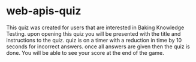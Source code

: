 # web-apis-quiz
This quiz was created for users that are interested in Baking Knowledge Testing.
upon opening this quiz you will be presented with the title and instructions to the quiz.
quiz is on a timer with a reduction in time by 10 seconds for incorrect answers.
once all answers are given then the quiz is done.
You will be able to see your score at the end of the game.

